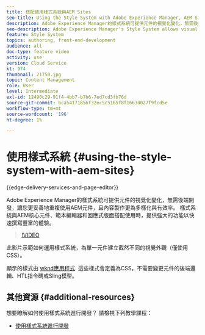 ```yaml
---
title: 搭配使用樣式系統與AEM Sites
seo-title: Using the Style System with Adobe Experience Manager, AEM Sites
description: Adobe Experience Manager的樣式系統可提供元件的視覺化變化，無需後端開發，讓您更妥善地重複使用AEM元件，且內容製作更為多樣化與有效率。 樣式系統與AEM核心元件、範本編輯器和回應式版面搭配使用時，提供強大的功能以快速撰寫豐富的體驗。
seo-description: Adobe Experience Manager's Style System allows visual variations of components without back-end development, allowing better re-use of AEM components, and more versatile and efficient content authoring. The Style System, when used in conjunction with AEM's Core Components, template editor, and responsive layout, offers powerful capabilities to quickly compose rich experiences.
feature: Style System
topics: authoring, front-end-development
audience: all
doc-type: feature video
activity: use
version: Cloud Service
kt: 974
thumbnail: 21750.jpg
topic: Content Management
role: User
level: Intermediate
exl-id: 12490c29-91f4-4bb7-b7b6-7ed7cd3fb76d
source-git-commit: bca54171856f32ec5c5165f8f1663d027f9fcd5e
workflow-type: tm+mt
source-wordcount: '196'
ht-degree: 1%

---
```


# 使用樣式系統 {#using-the-style-system-with-aem-sites}

{{edge-delivery-services-and-page-editor}}

Adobe Experience Manager的樣式系統可提供元件的視覺化變化，無需後端開發，讓您更妥善地重複使用AEM元件，且內容製作更為多樣化與有效率。 樣式系統與AEM核心元件、範本編輯器和回應式版面搭配使用時，提供強大的功能以快速撰寫豐富的體驗。

>[!VIDEO](https://video.tv.adobe.com/v/21750?quality=12&learn=on)

此影片示範如何運用樣式系統，為單一元件建立截然不同的視覺外觀（僅使用CSS）。

顯示的樣式由 [wknd應用程式](https://github.com/adobe/aem-guides-wknd). 這些樣式會定義為CSS，不需要變更元件的後端邏輯、HTL指令碼或Sling模型。

## 其他資源 {#additional-resources}

想要瞭解如何使用樣式系統進行開發？ 請檢視下列教學課程：

* [使用樣式系統進行開發](https://experienceleague.adobe.com/docs/experience-manager-learn/getting-started-wknd-tutorial-develop/style-system.html)
